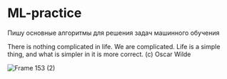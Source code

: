 # ML-practice

Пишу основные алгоритмы для решения задач машинного обучения

There is nothing complicated in life. We are complicated. Life is a simple thing, and what is simpler in it is more correct. (c) Oscar Wilde

![Frame 153 (2)](https://user-images.githubusercontent.com/78146236/181642328-86d76def-8ae3-45b9-a6e9-3fea446323e9.png)
